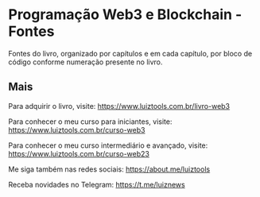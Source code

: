 # Programação Web3 e Blockchain - Fontes
Fontes do livro, organizado por capítulos e em cada capítulo, por bloco de código conforme numeração presente no livro.

## Mais
Para adquirir o livro, visite: https://www.luiztools.com.br/livro-web3

Para conhecer o meu curso para iniciantes, visite: https://www.luiztools.com.br/curso-web3

Para conhecer o meu curso intermediário e avançado, visite: https://www.luiztools.com.br/curso-web23

Me siga também nas redes sociais: https://about.me/luiztools

Receba novidades no Telegram: https://t.me/luiznews